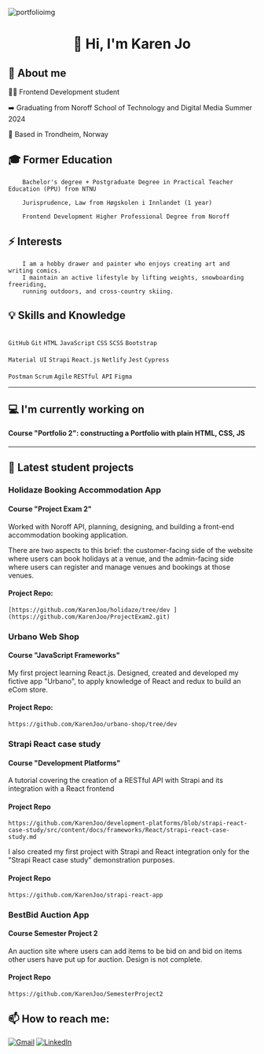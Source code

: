 
![portfolioimg](https://github.com/KarenJoo/KarenJoo/assets/114563762/952a636c-7d86-4648-9a87-b7d266a35750)

# <div align='center'> 👋 Hi, I'm Karen Jo </div>

## 🔅 About me
  :woman_technologist: Frontend Development student
  
  ➡️ Graduating from Noroff School of Technology and Digital Media Summer 2024
    
 📍 Based in Trondheim, Norway

##  🎓 Former Education
        Bachelor's degree + Postgraduate Degree in Practical Teacher Education (PPU) from NTNU
        
        Jurisprudence, Law from Høgskolen i Innlandet (1 year)

        Frontend Development Higher Professional Degree from Noroff 

## ⚡ Interests
        I am a hobby drawer and painter who enjoys creating art and writing comics. 
        I maintain an active lifestyle by lifting weights, snowboarding freeriding,
        running outdoors, and cross-country skiing.
    
## 💡 Skills and Knowledge

<br> ```GitHub``` ```Git``` ```HTML``` ```JavaScript``` 
```CSS``` ```SCSS``` ```Bootstrap``` </br>
<br>```Material UI``` ```Strapi``` ```React.js``` 
```Netlify``` ```Jest``` ```Cypress```  </br>
<br>```Postman``` ```Scrum``` ```Agile``` ```RESTful API``` ```Figma``` </br>


________________________________________

## 💻 I'm currently working on
#### Course "Portfolio 2": constructing a Portfolio with plain HTML, CSS, JS

_________________________________________

 ## 🔭 Latest student projects

 ### Holidaze Booking Accommodation App
 #### Course "Project Exam 2"

Worked with Noroff API, planning, designing, and building a front-end accommodation booking application.

There are two aspects to this brief: the customer-facing side of the website where users can book holidays at a venue, and the admin-facing side where users can register and manage venues and bookings at those venues. 

#### Project Repo: 
    [https://github.com/KarenJoo/holidaze/tree/dev ](https://github.com/KarenJoo/ProjectExam2.git)
    
### Urbano Web Shop
#### Course "JavaScript Frameworks"

My first project learning React.js. Designed, created and developed my fictive app "Urbano", to apply knowledge of React and redux to build an eCom store. 

#### Project Repo: 
    https://github.com/KarenJoo/urbano-shop/tree/dev 
      
### Strapi React case study
#### Course "Development Platforms"

A tutorial covering the creation of a RESTful API with Strapi and its integration with a React frontend

#### Project Repo   
    https://github.com/KarenJoo/development-platforms/blob/strapi-react-case-study/src/content/docs/frameworks/React/strapi-react-case-study.md 

I also created my first project with Strapi and React integration only for the "Strapi React case study" demonstration purposes.

#### Project Repo   
    https://github.com/KarenJoo/strapi-react-app 
       
### BestBid Auction App
#### Course Semester Project 2 

An auction site where users can add items to be bid on and bid on items other users have put up for auction. Design is not complete.

#### Project Repo
    https://github.com/KarenJoo/SemesterProject2


    
## 📫 How to reach me: 
[![Gmail](https://img.shields.io/badge/Gmail-D14836?style=for-the-badge&logo=gmail&logoColor=white)](mailto:karenfiksdahl@gmail.com) [![LinkedIn](https://img.shields.io/badge/LinkedIn-0077B5?style=for-the-badge&logo=linkedin&logoColor=white)](https://www.linkedin.com/in/karen-jo/)
    

